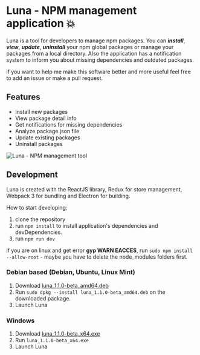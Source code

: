 # Luna - NPM management application :boom:

Luna is a tool for developers to manage npm packages.
You can ***install***, ***view***, ***update***, ***uninstall*** your npm global packages or manage your packages from a local directory. Also the application has a notification system to inform you about missing dependencies and outdated packages.

if you want to help me make this software better and more useful feel free to add an issue or make a pull request. 

## Features

- Install new packages
- View package detail info
- Get notifications for missing dependencies
- Analyze package.json file
- Update existing packages
- Uninstall packages

![Luna - NPM management tool](http://104.236.58.95/luna/luna-preview.png)

## Development ##

Luna is created with the ReactJS library, Redux for store management, Webpack 3 for bundling and Electron for building.

How to start developing:

1. clone the repository
2. run `npm install` to install application's dependencies and devDependencies. 
3. run `npm run dev`

if you are on linux and get error **gyp WARN EACCES**, run `sudo npm install --allow-root` - maybe you have to delete the node_modules folders first.

### Debian based (Debian, Ubuntu, Linux Mint)

1. Download [luna_1.1.0-beta_amd64.deb](http://104.236.58.95/luna/releases/latest/luna_1.1.0-beta_amd64.deb)
2. Run `sudo dpkg --install luna_1.1.0-beta_amd64.deb` on the downloaded package.
3. Launch Luna

### Windows

1. Download [luna_1.1.0-beta_x64.exe](http://104.236.58.95/luna/releases/latest/luna-1.1.0-beta_x64.exe)
2. Run `luna_1.1.0-beta_x64.exe`
3. Launch Luna

